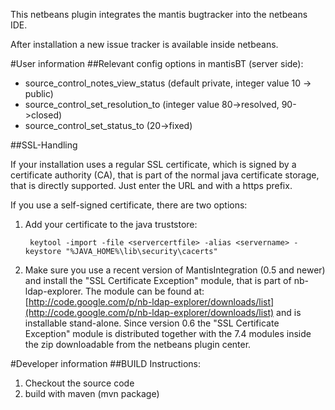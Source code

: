 This netbeans plugin integrates the mantis bugtracker into the netbeans IDE.

After installation a new issue tracker is available inside netbeans.

#User information
##Relevant config options in mantisBT (server side):

- source_control_notes_view_status (default private, integer value 10 -> public)
- source_control_set_resolution_to (integer value 80->resolved, 90->closed)
- source_control_set_status_to (20->fixed)

##SSL-Handling

If your installation uses a regular SSL certificate, which is signed by a 
certificate authority (CA), that is part of the normal java certificate storage,
that is directly supported. Just enter the URL and with a https prefix.

If you use a self-signed certificate, there are two options:

1. Add your certificate to the java truststore:

        keytool -import -file <servercertfile> -alias <servername> -keystore "%JAVA_HOME%\lib\security\cacerts"

2. Make sure you use a recent version of MantisIntegration (0.5 and newer) and
install the "SSL Certificate Exception" module, that is part of nb-ldap-explorer.
The module can be found at: [http://code.google.com/p/nb-ldap-explorer/downloads/list](http://code.google.com/p/nb-ldap-explorer/downloads/list)
and is installable stand-alone. Since version 0.6 the "SSL Certificate Exception"
module is distributed together with the 7.4 modules inside the zip downloadable
from the netbeans plugin center.

#Developer information
##BUILD Instructions:

1. Checkout the source code
2. build with maven (mvn package)